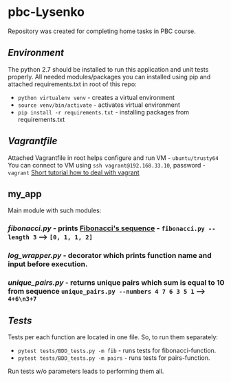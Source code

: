 # pbc-Lysenko
Repository was created for completing home tasks in PBC course.

## *Environment*

The python 2.7 should be installed to run this application and unit tests properly.
All needed modules/packages you can installed using pip and attached requirements.txt in root of this repo:
* `python virtualenv venv` - creates a virtual environment
* `source venv/bin/activate` - activates virtual environment
* `pip install -r requirements.txt` - installing packages from requirements.txt


## *Vagrantfile*
Attached Vagrantfile in root helps configure and run VM - `ubuntu/trusty64`
You can connect to VM using `ssh vagrant@192.168.33.10`, password - `vagrant`
[Short tutorial how to deal with vagrant](https://www.sitepoint.com/getting-started-vagrant-windows/)


## my_app
Main module with such modules:
### *fibonacci.py* - prints [Fibonacci's sequence](https://en.wikipedia.org/wiki/Fibonacci_number) - `fibonacci.py --length 3` --> `[0, 1, 1, 2]`
### *log_wrapper.py* - decorator which prints function name and input before execution.
### *unique_pairs.py* - returns unique pairs which sum is equal to 10 from sequence `unique_pairs.py --numbers 4 7 6 3 5 1` --> `4+6\n3+7`


## *Tests*

Tests per each function are located in one file. So, to run them separately:
* `pytest tests/BDD_tests.py -m fib` - runs tests for fibonacci-function.
* `pytest tests/BDD_tests.py -m pairs` - runs tests for pairs-function.

Run tests w/o parameters leads to performing them all.


